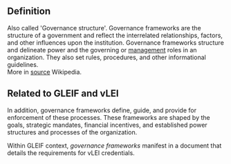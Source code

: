 ## Definition
Also called 'Governance structure'. Governance frameworks are the structure of a government and reflect the interrelated relationships, factors, and other influences upon the institution. Governance frameworks structure and delineate power and the governing or [management](https://en.wikipedia.org/wiki/Management) roles in an organization. They also set rules, procedures, and other informational guidelines.\
More in [source](https://en.wikipedia.org/wiki/Governance_framework) Wikipedia.

## Related to GLEIF and vLEI
In addition, governance frameworks define, guide, and provide for enforcement of these processes. These frameworks are shaped by the goals, strategic mandates, financial incentives, and established power structures and processes of the organization.
 
Within GLEIF context, _governance frameworks_ manifest in a document that details the requirements for vLEI credentials.